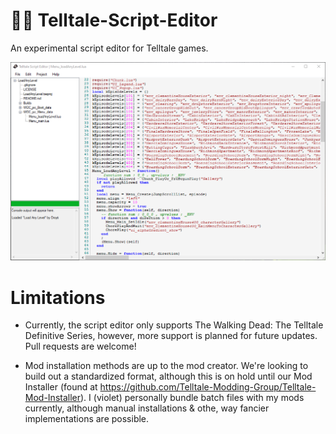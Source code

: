 # 🧟‍♀️ Telltale-Script-Editor

An experimental script editor for Telltale games.

![Editor Window](/Screenshots/editor.png?raw=true)

# Limitations

- Currently, the script editor only supports The Walking Dead: The Telltale Definitive Series, however, more support is planned for future updates. Pull requests are welcome!

- Mod installation methods are up to the mod creator. We're looking to build out a standardized format, although this is on hold until our Mod Installer (found at https://github.com/Telltale-Modding-Group/Telltale-Mod-Installer). I (violet) personally bundle batch files with my mods currently, although manual installations & othe, way fancier implementations are possible.
